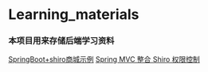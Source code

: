 # Learning_materials
### 本项目用来存储后端学习资料
[SpringBoot+shiro商城示例](https://github.com/scutj2ee/Learning_materials/tree/master/bookstore-master)
[Spring MVC 整合 Shiro 权限控制](https://juejin.im/post/5abf92b96fb9a028c368ea50?tdsourcetag=s_pctim_aiomsg)
